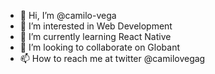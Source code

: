- 👋 Hi, I’m @camilo-vega
- 👀 I’m interested in Web Development
- 🌱 I’m currently learning React Native
- 💞️ I’m looking to collaborate on Globant
- 📫 How to reach me at twitter @camilovegag

<!---
camilo-vega/camilo-vega is a ✨ special ✨ repository because its `README.md` (this file) appears on your GitHub profile.
You can click the Preview link to take a look at your changes.
--->
